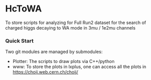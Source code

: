 # HcToWA
To store scripts for analyzing for Full Run2 dataset
for the search of charged higgs decaying to WA mode
in 3mu / 1e2mu channels

### Quick Start
Two git modules are managed by submodules:
- Plotter: The scripts to draw plots via C++/python
- www: To store the plots in lxplus, one can access all the plots in https://choij.web.cern.ch/choij/
